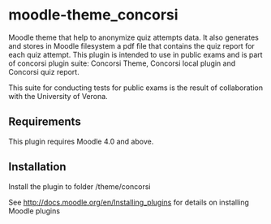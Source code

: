 moodle-theme_concorsi
=========================
Moodle theme that help to anonymize quiz attempts data.
It also generates and stores in Moodle filesystem a pdf file that contains the quiz report for each quiz attempt.
This plugin is intended to use in public exams and is part of concorsi plugin suite:
Concorsi Theme, Concorsi local plugin and Concorsi quiz report.

This suite for conducting tests for public exams is the result of collaboration with the University of Verona.

Requirements
------------

This plugin requires Moodle 4.0 and above.

Installation
------------

Install the plugin to folder
/theme/concorsi

See http://docs.moodle.org/en/Installing_plugins for details on installing Moodle plugins
